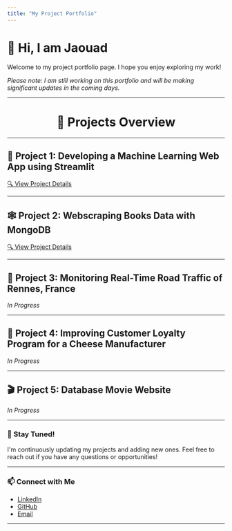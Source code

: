 ```yaml
---
title: "My Project Portfolio"
---
```


# 👋 Hi, I am Jaouad

Welcome to my project portfolio page. I hope you enjoy exploring my work!

*Please note: I am still working on this portfolio and will be making significant updates in the coming days.*

---

<h1 align="center">📁 Projects Overview</h1>

---

## 🚀 Project 1: Developing a Machine Learning Web App using Streamlit
[🔍 View Project Details](Developing-a-Machine-Learning-Web-App-with-Streamlit/README.md)

---

## 🕸️ Project 2: Webscraping Books Data with MongoDB
[🔍 View Project Details](Webscraping-books-data-using-MongoDB/README.md)

---

## 🚧 Project 3: Monitoring Real-Time Road Traffic of Rennes, France
*In Progress*

---

## 🧀 Project 4: Improving Customer Loyalty Program for a Cheese Manufacturer
*In Progress*

---

## 🎬 Project 5: Database Movie Website
*In Progress*

---

### 🌟 Stay Tuned!
I'm continuously updating my projects and adding new ones. Feel free to reach out if you have any questions or opportunities!

---

### 📫 Connect with Me
- [LinkedIn](https://www.linkedin.com/in/jaouad-s-42928226/)
- [GitHub](https://github.com/Jawouaahhh)
- [Email](mailto:back2thedata@gmail.com)

---
